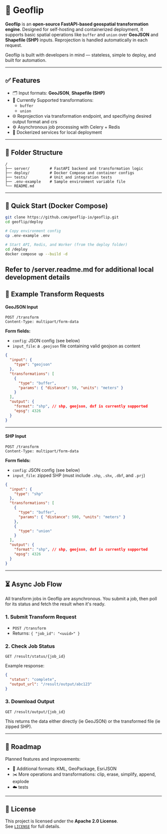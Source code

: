 # 🧭 Geoflip

**Geoflip** is an **open-source FastAPI-based geospatial transformation engine**. Designed for self-hosting and containerized deployment, it supports basic spatial operations like `buffer` and `union` over **GeoJSON** and **Shapefile (SHP)** inputs. Reprojection is handled automatically in each request.

Geoflip is built with developers in mind — stateless, simple to deploy, and built for automation.

---

## ✅ Features

- 🗂 Input formats: **GeoJSON**, **Shapefile (SHP)**
- 🔧 Currently Supported transformations:
  - `buffer`
  - `union`
- 🌐 Reprojection via transformation endpoint, and specifiying desired output format and crs
- ⚙️ Asynchronous job processing with Celery + Redis
- 🐳 Dockerized services for local deployment

---

## 📁 Folder Structure

```
/
├── server/         # FastAPI backend and transformation logic
├── deploy/         # Docker Compose and container configs
├── tests/          # Unit and integration tests
├── .env-example    # Sample environment variable file
└── README.md
```

---

## 🚀 Quick Start (Docker Compose)

```bash
git clone https://github.com/geoflip-io/geoflip.git
cd geoflip/deploy

# Copy environment config
cp .env-example .env

# Start API, Redis, and Worker (from the deploy folder)
cd /deploy
docker compose up --build -d
```

Refer to /server.readme.md for additional local development details
---

## 🔁 Example Transform Requests

#### GeoJSON Input

```http
POST /transform
Content-Type: multipart/form-data
```

**Form fields:**
- `config`: JSON config (see below)
- `input_file`: a `.geojson` file containing valid geojson as content

```json
{
  "input": {
    "type": "geojson"
  },
  "transformations": [
    {
      "type": "buffer",
      "params": { "distance": 50, "units": "meters" }
    }
  ],
  "output": {
    "format": "shp", // shp, geojson, dxf is currently supported
    "epsg": 4326
  }
}
```

---

#### SHP Input

```http
POST /transform
Content-Type: multipart/form-data
```

**Form fields:**
- `config`: JSON config (see below)
- `input_file`: zipped SHP (must include `.shp`, `.shx`, `.dbf`, and `.prj`)

```json
{
  "input": {
    "type": "shp"
  },
  "transformations": [
    {
      "type": "buffer",
      "params": { "distance": 500, "units": "meters" }
    },
    {
      "type": "union"
    }
  ],
  "output": {
    "format": "shp", // shp, geojson, dxf is currently supported
    "epsg": 4326
  }
}
```

---

## ⏳ Async Job Flow

All transform jobs in Geoflip are asynchronous. You submit a job, then poll for its status and fetch the result when it's ready.

### 1. Submit Transform Request
- `POST /transform`
- Returns: `{ "job_id": "<uuid>" }`

### 2. Check Job Status
```http
GET /result/status/{job_id}
```
Example response:
```json
{
  "status": "complete",
  "output_url": "/result/output/abc123"
}
```

### 3. Download Output
```http
GET /result/output/{job_id}
```
This returns the data either directly (ie GeoJSON) or the transformed file (ie zipped SHP).

---

## 🔭 Roadmap

Planned features and improvements:

- 📁 Additional formats: KML, GeoPackage, EsriJSON
- ✂️ More operations and transformations: clip, erase, simplify, append, explode
- ☁️ tests

---

## 📄 License

This project is licensed under the **Apache 2.0 License**.  
See [`LICENSE`](./LICENSE) for full details.
